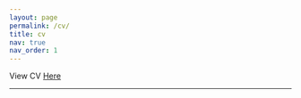 ```yaml
---
layout: page
permalink: /cv/
title: cv
nav: true
nav_order: 1
---
```


View CV [Here](https://www.dropbox.com/scl/fi/9i13iw0s8gt03vvnmph5f/Arellano_cv.pdf?rlkey=kxf2a0pi3npazkhsoja3rkb9y&st=w7lxu0od&dl=0)

---

